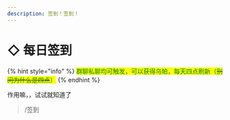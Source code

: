```yaml
---
description: 签到！签到！
---
```


# ◇ 每日签到

{% hint style="info" %}
<mark style="color:green;">群聊私聊均可触发，可以获得乌帕，每天四点刷新（</mark>~~<mark style="color:green;">别问为什么是四点</mark>~~<mark style="color:green;">）</mark>
{% endhint %}

作用嘛，，试试就知道了

> /签到
